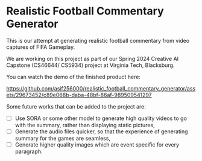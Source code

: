 # Realistic Football Commentary Generator

This is our attempt at generating realistic football commentary from video captures of FIFA Gameplay. 

We are working on this project as part of our Spring 2024 Creative AI Capstone (CS46644/ CS5934) project at Virginia Tech, Blacksburg.

You can watch the demo of the finished product here:

https://github.com/asif256000/realistic_football_commentary_generator/assets/29673452/c89e068b-daba-48bf-86af-989509541297

Some future works that can be added to the project are:

- [ ] Use SORA or some other model to generate high quality videos to go with the summary, rather than displaying static pictures,
- [ ] Generate the audio files quicker, so that the experience of generating summary for the games are seamless,
- [ ] Generate higher quality images which are event specific for every paragraph.
